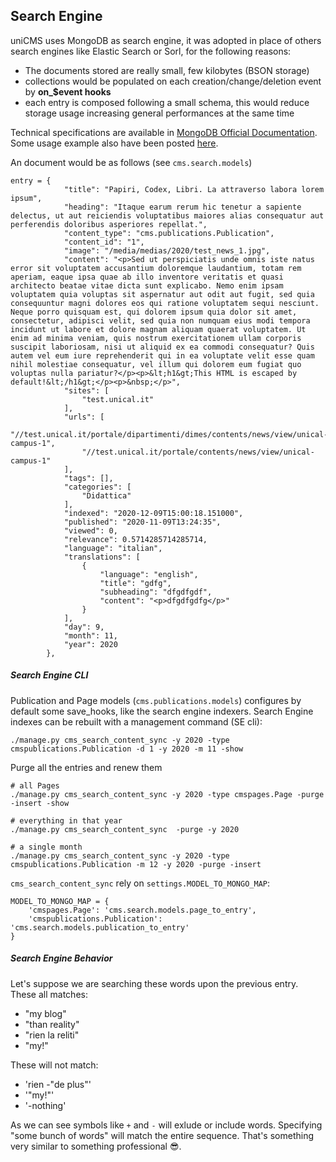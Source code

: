 Search Engine
-------------

uniCMS uses MongoDB as search engine, it was adopted in place of others search engines like Elastic Search or Sorl, for the following reasons:

- The documents stored are really small, few kilobytes (BSON storage)
- collections would be populated on each creation/change/deletion event by **on_$event hooks**
- each entry is composed following a small schema, this would reduce storage usage increasing general performances at the same time

Technical specifications are available in [MongoDB Official Documentation](https://docs.mongodb.com/manual/core/index-text/).
Some usage example also have been posted [here](https://code.tutsplus.com/tutorials/full-text-search-in-mongodb--cms-24835).

An document would be as follows (see `cms.search.models`)

````
entry = {
            "title": "Papiri, Codex, Libri. La attraverso labora lorem ipsum",
            "heading": "Itaque earum rerum hic tenetur a sapiente delectus, ut aut reiciendis voluptatibus maiores alias consequatur aut perferendis doloribus asperiores repellat.",
            "content_type": "cms.publications.Publication",
            "content_id": "1",
            "image": "/media/medias/2020/test_news_1.jpg",
            "content": "<p>Sed ut perspiciatis unde omnis iste natus error sit voluptatem accusantium doloremque laudantium, totam rem aperiam, eaque ipsa quae ab illo inventore veritatis et quasi architecto beatae vitae dicta sunt explicabo. Nemo enim ipsam voluptatem quia voluptas sit aspernatur aut odit aut fugit, sed quia consequuntur magni dolores eos qui ratione voluptatem sequi nesciunt. Neque porro quisquam est, qui dolorem ipsum quia dolor sit amet, consectetur, adipisci velit, sed quia non numquam eius modi tempora incidunt ut labore et dolore magnam aliquam quaerat voluptatem. Ut enim ad minima veniam, quis nostrum exercitationem ullam corporis suscipit laboriosam, nisi ut aliquid ex ea commodi consequatur? Quis autem vel eum iure reprehenderit qui in ea voluptate velit esse quam nihil molestiae consequatur, vel illum qui dolorem eum fugiat quo voluptas nulla pariatur?</p><p>&lt;h1&gt;This HTML is escaped by default!&lt;/h1&gt;</p><p>&nbsp;</p>",
            "sites": [
                "test.unical.it"
            ],
            "urls": [
                "//test.unical.it/portale/dipartimenti/dimes/contents/news/view/unical-campus-1",
                "//test.unical.it/portale/contents/news/view/unical-campus-1"
            ],
            "tags": [],
            "categories": [
                "Didattica"
            ],
            "indexed": "2020-12-09T15:00:18.151000",
            "published": "2020-11-09T13:24:35",
            "viewed": 0,
            "relevance": 0.5714285714285714,
            "language": "italian",
            "translations": [
                {
                    "language": "english",
                    "title": "gdfg",
                    "subheading": "dfgdfgdf",
                    "content": "<p>dfgdfgdfg</p>"
                }
            ],
            "day": 9,
            "month": 11,
            "year": 2020
        },
````

##### Search Engine CLI

Publication and Page models (`cms.publications.models`) configures by default some save_hooks, like the search engine indexers.
Search Engine indexes can be rebuilt with a management command (SE cli):

````
./manage.py cms_search_content_sync -y 2020 -type cmspublications.Publication -d 1 -y 2020 -m 11 -show
````

Purge all the entries and renew them
````
# all Pages
./manage.py cms_search_content_sync -y 2020 -type cmspages.Page -purge -insert -show

# everything in that year
./manage.py cms_search_content_sync  -purge -y 2020

# a single month
./manage.py cms_search_content_sync -y 2020 -type cmspublications.Publication -m 12 -y 2020 -purge -insert
````

`cms_search_content_sync` rely on `settings.MODEL_TO_MONGO_MAP`:
```
MODEL_TO_MONGO_MAP = {
    'cmspages.Page': 'cms.search.models.page_to_entry',
    'cmspublications.Publication': 'cms.search.models.publication_to_entry'
}
````

##### Search Engine Behavior

Let's suppose we are searching these words upon the previous entry.
These all matches:

- "my blog"
- "than reality"
- "rien la reliti"
- "my!"

These will not match:

- 'rien -"de plus"'
- '"my!"'
- '-nothing'

As we can see symbols like `+` and `-` will exlude or include words.
Specifying "some bunch of words" will match the entire sequence.
That's something very similar to something professional 😎.
